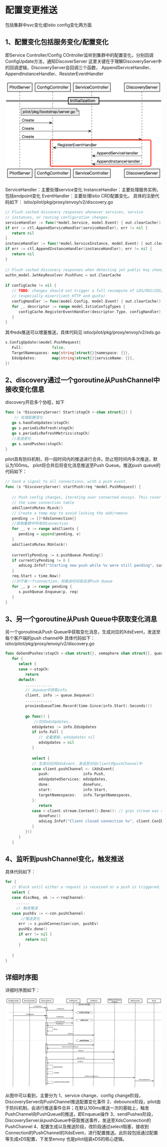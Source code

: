 # 配置变更推送
包括集群中svc变化或Istio config变化两方面

## 1、配置变化包括服务变化/配置变化
即Service Controller/Config COntroller监听到集群中的配置变化，分别回调ConfigUpdate方法，通知DiscoverServer
这里关键在于理解DiscoveryServer中的回调逻辑，DiscoveryServer会回调三个函数，
AppendServiceHandler、AppendInstanceHandler、ResisterEventHandler

![callback](./images/callback.png)

ServiceHandler：主要处理service变化
InstanceHandler：主要处理服务实例，包括endpoint变化
EventHandler：主要处理Istio CRD配置变化。
具体的注册代码如下：
istio/pilot/pkg/proxy/envoy/v2/discovery.go

```go
// Flush cached discovery responses whenever services, service
// instances, or routing configuration changes.
serviceHandler := func(*model.Service, model.Event) { out.clearCache() }
if err := ctl.AppendServiceHandler(serviceHandler); err != nil {
   return nil
}
instanceHandler := func(*model.ServiceInstance, model.Event) { out.clearCache() }
if err := ctl.AppendInstanceHandler(instanceHandler); err != nil {
   return nil
}

// Flush cached discovery responses when detecting jwt public key change.
authn_model.JwtKeyResolver.PushFunc = out.ClearCache

if configCache != nil {
   // TODO: changes should not trigger a full recompute of LDS/RDS/CDS/EDS
   // (especially mixerclient HTTP and quota)
   configHandler := func(model.Config, model.Event) { out.clearCache() }
   for _, descriptor := range model.IstioConfigTypes {
      configCache.RegisterEventHandler(descriptor.Type, configHandler)
   }
}

```

其中eds推送可以增量推送，具体代码见
istio/pilot/pkg/proxy/envoy/v2/eds.go
```go
s.ConfigUpdate(&model.PushRequest{
   Full:             false,
   TargetNamespaces: map[string]struct{}{namespace: {}},
   EdsUpdates:       map[string]struct{}{serviceName: {}},
})
```

## 2、discovery通过一个goroutine从PushChannel中接收变化信息
discovery开启多个协程，如下
```go
func (s *DiscoveryServer) Start(stopCh <-chan struct{}) {
    // 处理配置变化
   go s.handleUpdates(stopCh)
   go s.periodicRefresh(stopCh)
   go s.periodicRefreshMetrics(stopCh)
   //发送变化
   go s.sendPushes(stopCh)
}
```

pilot具有防抖机制，将一段时间内的推送进行合并。防止短时间内多次推送，默认为100ms。
pilot将合并后将变化消息推送至Push Queue。推送push queue的代码如下：

```go
// Send a signal to all connections, with a push event.
func (s *DiscoveryServer) startPush(req *model.PushRequest) {

   // Push config changes, iterating over connected envoys. This cover ADS and EDS(0.7), both share
   // the same connection table
   adsClientsMutex.RLock()
   // Create a temp map to avoid locking the add/remove
   pending := []*XdsConnection{}
   //获取集群中所有的connection
   for _, v := range adsClients {
      pending = append(pending, v)
   }
   adsClientsMutex.RUnlock()

   currentlyPending := s.pushQueue.Pending()
   if currentlyPending != 0 {
      adsLog.Infof("Starting new push while %v were still pending", currentlyPending)
   }
   req.Start = time.Now()
   //对于每一个connection，将推送时间发送至Push Queue
   for _, p := range pending {
      s.pushQueue.Enqueue(p, req)
   }
}
```
## 3、另一个goroutine从Push Queue中获取变化消息
另一个goroutine从Push Queue中获取变化消息，生成对应的XdsEvent，发送至每个客户端的push channel中
具体代码如下：istio/pilot/pkg/proxy/envoy/v2/discovery.go
```go
func doSendPushes(stopCh <-chan struct{}, semaphore chan struct{}, queue *PushQueue) {
   for {
      select {
      case <-stopCh:
         return
      default:
         ............
         // 从queue中获取info
         client, info := queue.Dequeue()
         ............
         proxiesQueueTime.Record(time.Since(info.Start).Seconds())

         go func() {
             //仅仅edsUpdates，
            edsUpdates := info.EdsUpdates
            if info.Full {
               // 全量更新，edsUpdates nil
               edsUpdates = nil
            }

            select {
            // 生成对应的XdsEvent，发送至对应client的pushChannel中
            case client.pushChannel <- &XdsEvent{
               push:               info.Push,
               edsUpdatedServices: edsUpdates,
               done:               doneFunc,
               start:              info.Start,
               targetNamespaces:   info.TargetNamespaces,
            }:
               return
            case <-client.stream.Context().Done(): // grpc stream was closed
               doneFunc()
               adsLog.Infof("Client closed connection %v", client.ConID)
            }
         }()
      }
   }
```
## 4、监听到pushChannel变化，触发推送
具体代码如下：
```go
for {
   // Block until either a request is received or a push is triggered.
   select {
   case discReq, ok := <-reqChannel:
     ......
     // 触发推送
   case pushEv := <-con.pushChannel:
       //推送变化
      err := s.pushConnection(con, pushEv)
      pushEv.done()
      if err != nil {
         return nil
      }

   }
}
```

## 详细时序图
详细时序图如下：

![详细时序图](./images/svc-config-change.png)
从图中可以看到，主要分为
1、service change、config change阶段，DiscoveryServer向PushChannel推送配置变化事件
2、debounce阶段，pilot由于防抖机制，会进行推送事件合并；在默认100ms推送一次的基础上，触发PushChannel向PushQueue的推送，即Enqueue操作
3、sendPushes阶段，DiscoveryServer从pushQueue中获取推送事件，发送至XdsConnection的PushChannel
4、配置生成以及推送阶段，改阶段通过select阻塞，接收到Connection的PushChannel的XdsEvent，进行配置推送。此阶段包括通过配置等生成xDS配置，下发至envoy
也是pilot组装xDS的核心逻辑。

